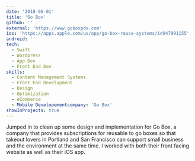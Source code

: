 ```yaml
---
date: '2018-06-01'
title: 'Go Box'
github: ''
external: 'https://www.goboxpdx.com'
ios: 'https://apps.apple.com/us/app/go-box-reuse-systems/id947991155'
android: ''
tech:
  - Swift
  - Wordpress
  - App Dev
  - Front End Dev
skills:
  - Content Management Systems
  - Front End Development
  - Design
  - Optimization
  - eCommerce
  - Mobile Developementcompany: 'Go Box'
showInProjects: true
---
```


Jumped in to clean up some design and implementation for Go Box, a company that provides subscriptions for reusable to go boxes so that takeout lovers in Portland and San Francisco can support small business and the environment at the same time. I worked with both their front facing website as well as their iOS app.
